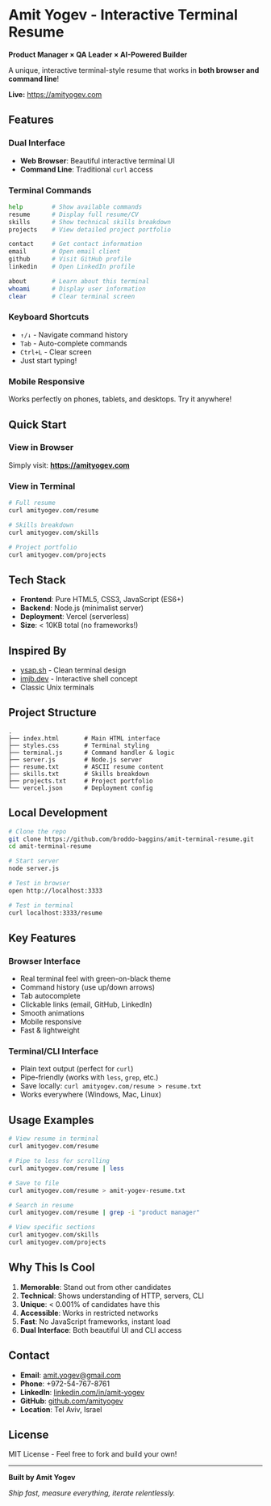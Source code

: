 # Amit Yogev - Interactive Terminal Resume

**Product Manager × QA Leader × AI-Powered Builder**

A unique, interactive terminal-style resume that works in **both browser and command line**!

**Live:** https://amityogev.com

## Features

### Dual Interface
- **Web Browser**: Beautiful interactive terminal UI
- **Command Line**: Traditional `curl` access

### Terminal Commands

```bash
help        # Show available commands
resume      # Display full resume/CV  
skills      # Show technical skills breakdown
projects    # View detailed project portfolio

contact     # Get contact information
email       # Open email client
github      # Visit GitHub profile
linkedin    # Open LinkedIn profile

about       # Learn about this terminal
whoami      # Display user information
clear       # Clear terminal screen
```

### Keyboard Shortcuts

- `↑/↓` - Navigate command history
- `Tab` - Auto-complete commands
- `Ctrl+L` - Clear screen
- Just start typing!

### Mobile Responsive

Works perfectly on phones, tablets, and desktops. Try it anywhere!

## Quick Start

### View in Browser
Simply visit: **https://amityogev.com**

### View in Terminal
```bash
# Full resume
curl amityogev.com/resume

# Skills breakdown
curl amityogev.com/skills

# Project portfolio
curl amityogev.com/projects
```

## Tech Stack

- **Frontend**: Pure HTML5, CSS3, JavaScript (ES6+)
- **Backend**: Node.js (minimalist server)
- **Deployment**: Vercel (serverless)
- **Size**: < 10KB total (no frameworks!)

## Inspired By

- [ysap.sh](https://ysap.sh) - Clean terminal design
- [imjb.dev](https://www.imjb.dev) - Interactive shell concept
- Classic Unix terminals

## Project Structure

```
.
├── index.html       # Main HTML interface
├── styles.css       # Terminal styling
├── terminal.js      # Command handler & logic
├── server.js        # Node.js server
├── resume.txt       # ASCII resume content
├── skills.txt       # Skills breakdown
├── projects.txt     # Project portfolio
└── vercel.json      # Deployment config
```

## Local Development

```bash
# Clone the repo
git clone https://github.com/broddo-baggins/amit-terminal-resume.git
cd amit-terminal-resume

# Start server
node server.js

# Test in browser
open http://localhost:3333

# Test in terminal
curl localhost:3333/resume
```

## Key Features

### Browser Interface
- Real terminal feel with green-on-black theme
- Command history (use up/down arrows)
- Tab autocomplete
- Clickable links (email, GitHub, LinkedIn)
- Smooth animations
- Mobile responsive
- Fast & lightweight

### Terminal/CLI Interface
- Plain text output (perfect for `curl`)
- Pipe-friendly (works with `less`, `grep`, etc.)
- Save locally: `curl amityogev.com/resume > resume.txt`
- Works everywhere (Windows, Mac, Linux)

## Usage Examples

```bash
# View resume in terminal
curl amityogev.com/resume

# Pipe to less for scrolling
curl amityogev.com/resume | less

# Save to file
curl amityogev.com/resume > amit-yogev-resume.txt

# Search in resume
curl amityogev.com/resume | grep -i "product manager"

# View specific sections
curl amityogev.com/skills
curl amityogev.com/projects
```

## Why This Is Cool

1. **Memorable**: Stand out from other candidates
2. **Technical**: Shows understanding of HTTP, servers, CLI
3. **Unique**: < 0.001% of candidates have this
4. **Accessible**: Works in restricted networks
5. **Fast**: No JavaScript frameworks, instant load
6. **Dual Interface**: Both beautiful UI and CLI access

## Contact

- **Email**: amit.yogev@gmail.com
- **Phone**: +972-54-767-8761
- **LinkedIn**: [linkedin.com/in/amit-yogev](https://linkedin.com/in/amit-yogev)
- **GitHub**: [github.com/amityogev](https://github.com/amityogev)
- **Location**: Tel Aviv, Israel

## License

MIT License - Feel free to fork and build your own!

---

**Built by Amit Yogev**

*Ship fast, measure everything, iterate relentlessly.*
